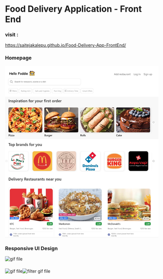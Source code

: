 # Food Delivery Application - Front End

### visit : 
https://saitejakalepu.github.io/Food-Delivery-App-FrontEnd/

### Homepage
<img src="git-screenshots/food-app-screenshot.JPG" alt="home"/>

### Responsive UI Design
<img src="git-screenshots/responsive.gif" alt="gif file" height="50%" width="100%"/><br/>

### 
<img src="git-screenshots/responsive-ipad.gif" alt="gif file" height="50%" width="50%"/><img src="git-screenshots/filter.gif" alt="filter gif file" height="50%" width="50%"/>


